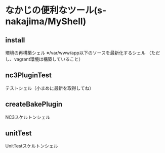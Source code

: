 # なかじの便利なツール(s-nakajima/MyShell)

install 
-------
環境の再構築シェル
※/var/www/app以下のソースを最新化するシェル
（ただし、vagrant環境は構築していること）


nc3PluginTest
-------------
テストシェル（小まめに最新を取得してね）


createBakePlugin
----------------
NC3スケルトンシェル


unitTest
--------
UnitTestスケルトンシェル
